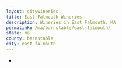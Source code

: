 ```yaml
---
layout: citywineries
title: East Falmouth Wineries
description: Wineries in East Falmouth, MA
permalink: /ma/barnstable/east-falmouth/
state: ma
county: barnstable
city: east falmouth
---
```

-

